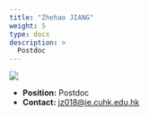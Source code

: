 ```yaml
---
title: "Zhehao JIANG"
weight: 5
type: docs
description: >
  Postdoc
---
```


<div class="member-photo-frame wk-desk-4 wk-ipadp-4 wk-mobile-12 wk-tab-12">
    <div class=".member-photo-image">
     <img src="/images/members/JIANG-Zhehao.jpg">
    </div>
</div>

 - **Position:** Postdoc
 - **Contact:** [jz018@ie.cuhk.edu.hk](jz018@ie.cuhk.edu.hk)